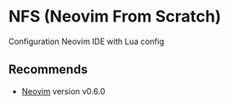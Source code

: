 # NFS (Neovim From Scratch)
Configuration Neovim IDE with Lua config

## Recommends 
- [Neovim](https://neovim.io/) version v0.6.0
